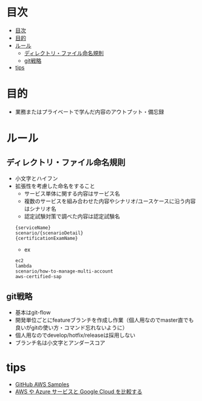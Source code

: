 # 目次
- [目次](#目次)
- [目的](#目的)
- [ルール](#ルール)
  - [ディレクトリ・ファイル命名規則](#ディレクトリファイル命名規則)
  - [git戦略](#git戦略)
- [tips](#tips)
# 目的
- 業務またはプライベートで学んだ内容のアウトプット・備忘録
# ルール
## ディレクトリ・ファイル命名規則
- 小文字とハイフン
- 拡張性を考慮した命名をすること
  - サービス単体に関する内容はサービス名
  - 複数のサービスを組み合わせた内容やシナリオ/ユースケースに沿う内容はシナリオ名
  - 認定試験対策で調べた内容は認定試験名
  ```
  {serviceName}
  scenario/{scenarioDetail}
  {certificationExamName}
  ```
  - ex
  ```
  ec2
  lambda
  scenario/how-to-manage-multi-account
  aws-certified-sap
  ```
## git戦略
- 基本はgit-flow
- 開発単位ごとにfeatureブランチを作成し作業（個人用なのでmaster直でも良いがgitの使い方・コマンド忘れないように）
- 個人用なのでdevelop/hotfix/releaseは採用しない
- ブランチ名は小文字とアンダースコア
# tips
- [GitHub AWS Samples](https://github.com/aws-samples)
- [AWS や Azure サービスと Google Cloud を比較する](https://cloud.google.com/free/docs/aws-azure-gcp-service-comparison?hl=ja)